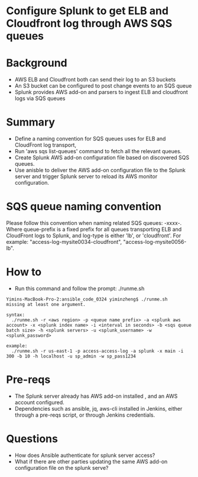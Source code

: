 # Configure Splunk to get ELB and Cloudfront log through AWS SQS queues

# Background
* AWS ELB and Cloudfront both can send their log to an S3 buckets
* An S3 bucket can be configured to post change events to an SQS queue
* Splunk provides AWS add-on and parsers to ingest ELB and cloudfront logs via SQS queues

# Summary
* Define a naming convention for SQS queues uses for ELB and CloudFront log transport, 
* Run 'aws sqs list-queues' command to fetch all the relevant queues.
* Create Splunk AWS add-on configuration file based on discovered SQS queues.
* Use anisble to deliver the AWS add-on configuration file to the Splunk server and trigger Splunk server to reload its AWS monitor configuration.

# SQS queue naming convention
Please follow this convention when naming related SQS queues: <queue-prefix>-xxxx-<log-type>.
Where queue-prefix is a fixed prefix for all queues transporting ELB and CloudFront logs to Splunk, and log-type is either 'lb', or 'cloudfront'.
For example: "access-log-mysite0034-cloudfront", "access-log-mysite0056-lb".

# How to
* Run this command and follow the prompt: ./runme.sh
```
Yimins-MacBook-Pro-2:ansible_code_0324 yiminzheng$ ./runme.sh 
missing at least one argument.

syntax:
  ./runme.sh -r <aws region> -p <queue name prefix> -a <splunk aws account> -x <splunk index name> -i <interval in seconds> -b <sqs queue batch size> -h <splunk servers> -u <splunk_username> -w <splunk_password>

example:
  ./runme.sh -r us-east-1 -p access-access-log -a splunk -x main -i 300 -b 10 -h localhost -u sp_admin -w sp_pass1234
```

# Pre-reqs
* The Splunk server already has AWS add-on installed , and an AWS account configured.
* Dependencies such as ansible, jq, aws-cli installed in Jenkins, either through a pre-reqs script, or through Jenkins credentials.

# Questions
* How does Ansible authenticate for splunk server access?
* What if there are other parties updating the same AWS add-on configuration file on the splunk serve?
